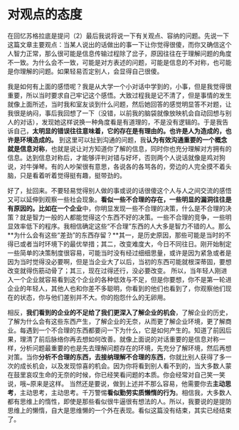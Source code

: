 # 对观点的态度

在回忆苏格拉底是提问（2）最后我说将说一下有关观点、容纳的问题。先说一下这篇文章主要观点：当某人说出的话做出的事一下让你觉得很傻，而你又确信这个人智力正常，那么很可能是信息传输过程除了岔子，原因往往在于理解问题的角度不一致。为什么会不一致，可能是对方表述的问题，可能是信息的不对称，也可能是你理解的问题。如果轻易否定别人，会显得自己很傻。

我是如何有上面的感悟呢？我是从大学一个小对话中学到的，小事，但是我觉得很重要，所以当时要求自己牢记这个感悟。大致过程我是记不清了，但是事情的发生就像上面所述，当时我和室友谈到什么问题，然后她回答的感觉明显答不对题，让我很是纳闷，事后我回想了一下（没错，以前我的脑袋就像放映机会自动回想与别人的对话），发现她这样说换一种角度看是有道理的，不是没有逻辑的。于是我告诉自己，**太明显的错误往往意味着，它的存在是有理由的。也许是人为造成的，也许是环境造成的。**
到这里可以扯到沟通的问题，我**认为有效沟通重要的一个概念就是信息对称**，也就是说让对方知道你了解的信息，同时你也充分理解对方拥有的信息。达到信息对称后，才能够评判对错与好坏，否则两个人说话就像是鸡对狗说，对牛弹琴。有的人吵架很有意思，各说各的各骂各的，旁边的人完全摸不着头脑，只是看着听着觉得挺有趣，挺带劲的。

好了，扯回来。不要轻易觉得别人做的事或说的话很傻这个人与人之间交流的感悟又可以延伸到观察一些社会现象。**看似一些不合理的存在，一些明显的漏洞往往是有原因的。**比如在一个**企业**中，你明显发现一些不合理的决策，什么是不合理的决策？就是智力一般的人都能觉得这个东西不好的决策。一些不合理的竞争，一些明显效率低下的程序。我相信确定这些“不合理”东西的人大多是智力不错的人。那么**为什么会有这些“差劲”的东西存留？**其一，是历史原因，那些可能是当时的不得已或者当时环境下的最优举措；其二，改变难度大，今日不同往日。刚开始制定一些简单的决策制度很容易，可能当时没有经过细细思量，或许是因为紧急或者是因为当时觉得没必要啊，但是当企业大了以后，当初的东西可能就根深蒂固，要想改变就得伤筋动骨了；其三，现在过得还行，没必要改变。
所以，当年轻人刚进入一个企业就容易看到这个企业的各种低效与不足，但是你要想，你不是第一轮进企业的年轻人，其他人也和你差不多聪明，你看到的他们也看到了，你观察他们现在的状态，你与他们差别并不大。你的抱怨什么的无卵用。

相反，**我们看到的企业的不足给了我们更深入了解企业的机会**，了解企业的历史，了解为什么会有这些东西产生，了解企业的无奈，从而更了解企业环境，更了解商业。每遇到一个不合理的东西都要问一下为什么，它是如何产生的。知道了前因后果，理清了前后脉络你再去想如何改善。就像上面说的对话重要的是信息对称一样，分析问题最重要的也是先去理解问题存在的环境，先充分了解环境，然后再想对策。当你**分析不合理的东西，去接纳理解不合理的东西**，你就比别人获得了多一次的成长机会，以及发现惊喜的机会。因为你将看到别人看不到的，当大多数人蒙在鼓里哀叹生命的无奈的时候，你已经笑看问题的本质。你会经常对自己笑一笑说，哦~原来是这样。
当然还是要说，做到上述并不那么容易，他需要你去**主动思考**，主动思考，主动思考。千万警惕**看似勤劳实质懒惰的行为**。相信我，大多数人都有思维上的惰性，即使是那些看似很牛逼很有想法的人。所以，我要说的是提防思维上的懒惰，自大是思维懒的一个外在表现。看似这篇没有结束，其实已经结束了。